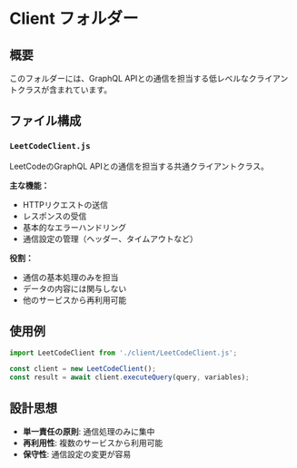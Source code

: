 # Client フォルダー

## 概要
このフォルダーには、GraphQL APIとの通信を担当する低レベルなクライアントクラスが含まれています。

## ファイル構成

### `LeetCodeClient.js`
LeetCodeのGraphQL APIとの通信を担当する共通クライアントクラス。

**主な機能：**
- HTTPリクエストの送信
- レスポンスの受信
- 基本的なエラーハンドリング
- 通信設定の管理（ヘッダー、タイムアウトなど）

**役割：**
- 通信の基本処理のみを担当
- データの内容には関与しない
- 他のサービスから再利用可能

## 使用例
```javascript
import LeetCodeClient from './client/LeetCodeClient.js';

const client = new LeetCodeClient();
const result = await client.executeQuery(query, variables);
```

## 設計思想
- **単一責任の原則**: 通信処理のみに集中
- **再利用性**: 複数のサービスから利用可能
- **保守性**: 通信設定の変更が容易
